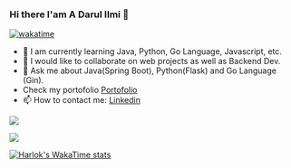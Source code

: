 ### Hi there I'am A Darul Ilmi 👋
[![wakatime](https://wakatime.com/badge/user/0a5b6f47-1521-4a64-88f9-ab477d796f31.svg)](https://wakatime.com/@0a5b6f47-1521-4a64-88f9-ab477d796f31)


- 🌱 I am currently learning Java, Python, Go Language, Javascript, etc.
- 👯 I would like to collaborate on web projects as well as Backend Dev.
- 💬 Ask me about Java(Spring Boot), Python(Flask) and Go Language (Gin).
- Check my portofolio [Portofolio](https://darulcode.github.io/)
- 📫 How to contact me: [Linkedin](https://www.linkedin.com/in/darulilmi)

![](https://github-readme-streak-stats.herokuapp.com/?user=darulcode)

![](https://github-readme-stats.vercel.app/api/top-langs/?username=darulcode&hide_progress=compact&layout=compact)

[![Harlok's WakaTime stats](https://github-readme-stats.vercel.app/api/wakatime?username=darulcode1)](https://github.com/darulcode/github-readme-stats)
